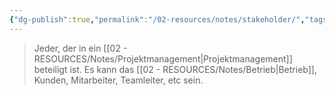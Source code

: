 ```yaml
---
{"dg-publish":true,"permalink":"/02-resources/notes/stakeholder/","tags":["projektmanagement"],"updated":"2024-11-10T14:52:48.000+01:00"}
---
```


> Jeder, der in ein [[02 - RESOURCES/Notes/Projektmanagement\|Projektmanagement]] beteiligt ist. Es kann das [[02 - RESOURCES/Notes/Betrieb\|Betrieb]], Kunden, Mitarbeiter, Teamleiter, etc sein.